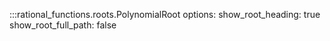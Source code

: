 :::rational_functions.roots.PolynomialRoot
    options:
        show_root_heading: true
        show_root_full_path: false
